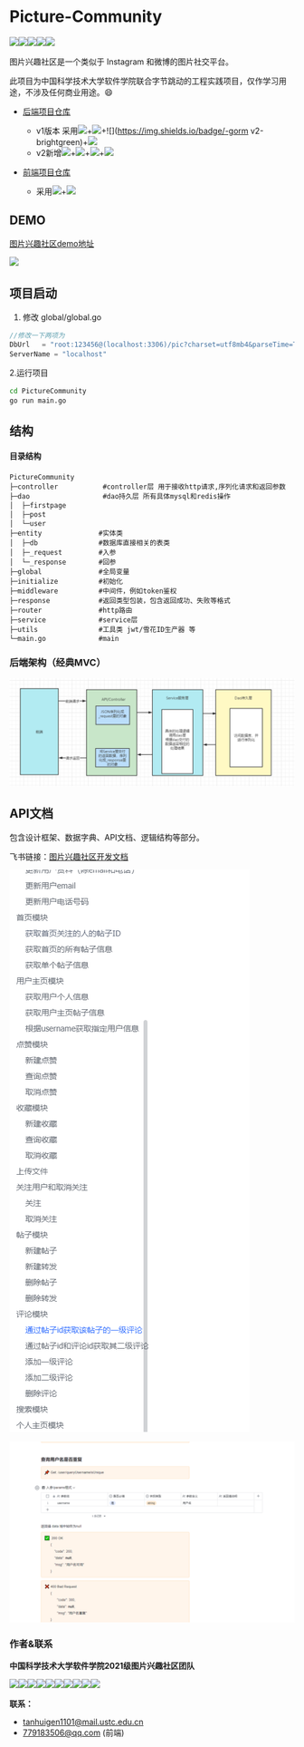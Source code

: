 # Picture-Community
![](https://img.shields.io/badge/language-golang-blue)![](https://img.shields.io/badge/%20http--framework-gin-blue)![](https://img.shields.io/badge/go-v1.17.1-brightgreen)![](https://img.shields.io/badge/gorm-v2-brightgreen)![](https://img.shields.io/badge/mysql-v8.0-orange)

图片兴趣社区是一个类似于 Instagram 和微博的图片社交平台。

此项目为中国科学技术大学软件学院联合字节跳动的工程实践项目，仅作学习用途，不涉及任何商业用途。😄

- [后端项目仓库](https://github.com/picture-community-USTC-ByteDance/PictureCommunity)
  - v1版本 采用![](https://img.shields.io/badge/-golang-brightgreen)+![](https://img.shields.io/badge/-gin-brightgreen)+![](https://img.shields.io/badge/-gorm v2-brightgreen)+![](https://img.shields.io/badge/-mysql-brightgreen)
  - v2新增![](https://img.shields.io/badge/-redis-brightgreen)+![](https://img.shields.io/badge/-分布式zookeeper-brightgreen)+![](https://img.shields.io/badge/-oss存储-brightgreen)+![](https://img.shields.io/badge/-kafka-brightgreen)

- [前端项目仓库](https://gitee.com/pseven7/image-community.git)
  - 采用![](https://img.shields.io/badge/-react-orange)+![](https://img.shields.io/badge/-typescript-orange)

## DEMO

[图片兴趣社区demo地址](http://49.235.120.114:3000/login)



![](static/20220308142817.png)

## 项目启动

1. 修改 global/global.go

```go
//修改一下两项为
DbUrl   = "root:123456@(localhost:3306)/pic?charset=utf8mb4&parseTime=True&loc=Local"
ServerName = "localhost"
```

2.运行项目

```bash
cd PictureCommunity
go run main.go
```



## 结构

#### 目录结构

```
PictureCommunity
├─controller           #controller层 用于接收http请求,序列化请求和返回参数
├─dao				   #dao持久层 所有具体mysql和redis操作
│  ├─firstpage
│  ├─post
│  └─user
├─entity              #实体类
│  ├─db               #数据库直接相关的表类
│  ├─_request         #入参
│  └─_response        #回参
├─global              #全局变量
├─initialize          #初始化
├─middleware          #中间件，例如token鉴权
├─response            #返回类型包装，包含返回成功、失败等格式
├─router              #http路由
├─service             #service层
├─utils               #工具类 jwt/雪花ID生产器 等
└─main.go             #main
```



### 后端架构（经典MVC）

![image-20220308155231926](static/20220308155231926.png)









## API文档

包含设计框架、数据字典、API文档、逻辑结构等部分。

飞书链接：[图片兴趣社区开发文档](https://fsz0wa1bc2.feishu.cn/docs/doccn6xxmPKBcGfvGoYszNnuNDf)

![image-20220308160650258](static/20220308160650258.png)

![image-20220308160720719](static/20220308160720719.png)



### 作者&联系

**中国科学技术大学软件学院2021级图片兴趣社区团队**

![](https://img.shields.io/badge/-谈hg同学-orange)![](https://img.shields.io/badge/-彭q同学-orange)![](https://img.shields.io/badge/-陈h同学-orange)![](https://img.shields.io/badge/-曾jm同学-orange)![](https://img.shields.io/badge/-陈q同学-orange)![](https://img.shields.io/badge/-王p同学-orange)![](https://img.shields.io/badge/-辅zh同学-orange)![](https://img.shields.io/badge/-赵ch同学-orange)![](https://img.shields.io/badge/-李zh同学-orange)![](https://img.shields.io/badge/-张h同学-orange)

**联系：**

- tanhuigen1101@mail.ustc.edu.cn
- 779183506@qq.com (前端)

